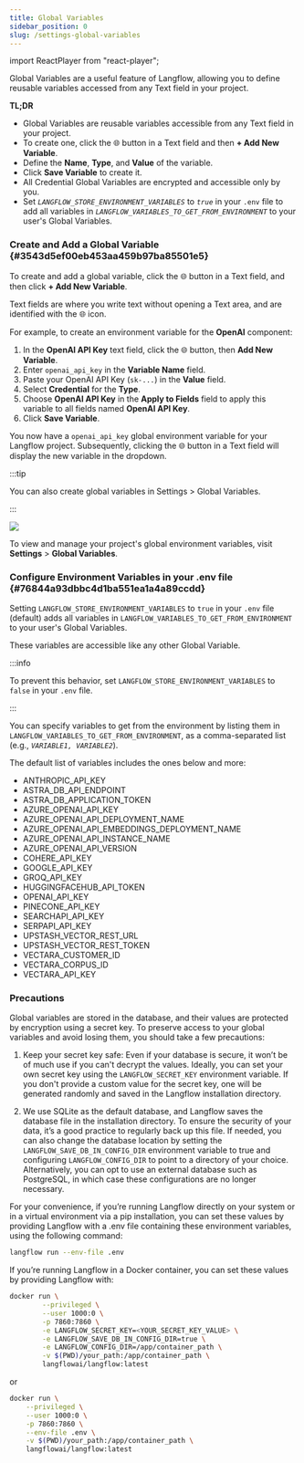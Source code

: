 ```yaml
---
title: Global Variables
sidebar_position: 0
slug: /settings-global-variables
---
```


import ReactPlayer from "react-player";






Global Variables are a useful feature of Langflow, allowing you to define reusable variables accessed from any Text field in your project.


**TL;DR**

- Global Variables are reusable variables accessible from any Text field in your project.
- To create one, click the 🌐 button in a Text field and then **+ Add New Variable**.
- Define the **Name**, **Type**, and **Value** of the variable.
- Click **Save Variable** to create it.
- All Credential Global Variables are encrypted and accessible only by you.
- Set _`LANGFLOW_STORE_ENVIRONMENT_VARIABLES`_ to _`true`_ in your `.env` file to add all variables in _`LANGFLOW_VARIABLES_TO_GET_FROM_ENVIRONMENT`_ to your user's Global Variables.

### Create and Add a Global Variable {#3543d5ef00eb453aa459b97ba85501e5}


To create and add a global variable, click the 🌐 button in a Text field, and then click **+ Add New Variable**.


Text fields are where you write text without opening a Text area, and are identified with the 🌐 icon.


For example, to create an environment variable for the **OpenAI** component:

1. In the **OpenAI API Key** text field, click the 🌐 button, then **Add New Variable**.
2. Enter `openai_api_key` in the **Variable Name** field.
3. Paste your OpenAI API Key (`sk-...`) in the **Value** field.
4. Select **Credential** for the **Type**.
5. Choose **OpenAI API Key** in the **Apply to Fields** field to apply this variable to all fields named **OpenAI API Key**.
6. Click **Save Variable**.

You now have a `openai_api_key` global environment variable for your Langflow project.
Subsequently, clicking the 🌐 button in a Text field will display the new variable in the dropdown.


:::tip

You can also create global variables in Settings &gt; Global Variables.

:::




![](./418277339.png)


To view and manage your project's global environment variables, visit **Settings** &gt; **Global Variables**.


### Configure Environment Variables in your .env file {#76844a93dbbc4d1ba551ea1a4a89ccdd}


Setting `LANGFLOW_STORE_ENVIRONMENT_VARIABLES` to `true` in your `.env` file (default) adds all variables in `LANGFLOW_VARIABLES_TO_GET_FROM_ENVIRONMENT` to your user's Global Variables.


These variables are accessible like any other Global Variable.


:::info

To prevent this behavior, set `LANGFLOW_STORE_ENVIRONMENT_VARIABLES` to `false` in your `.env` file.

:::




You can specify variables to get from the environment by listing them in `LANGFLOW_VARIABLES_TO_GET_FROM_ENVIRONMENT`, as a comma-separated list (e.g., _`VARIABLE1, VARIABLE2`_).


The default list of variables includes the ones below and more:

- ANTHROPIC_API_KEY
- ASTRA_DB_API_ENDPOINT
- ASTRA_DB_APPLICATION_TOKEN
- AZURE_OPENAI_API_KEY
- AZURE_OPENAI_API_DEPLOYMENT_NAME
- AZURE_OPENAI_API_EMBEDDINGS_DEPLOYMENT_NAME
- AZURE_OPENAI_API_INSTANCE_NAME
- AZURE_OPENAI_API_VERSION
- COHERE_API_KEY
- GOOGLE_API_KEY
- GROQ_API_KEY
- HUGGINGFACEHUB_API_TOKEN
- OPENAI_API_KEY
- PINECONE_API_KEY
- SEARCHAPI_API_KEY
- SERPAPI_API_KEY
- UPSTASH_VECTOR_REST_URL
- UPSTASH_VECTOR_REST_TOKEN
- VECTARA_CUSTOMER_ID
- VECTARA_CORPUS_ID
- VECTARA_API_KEY

<ReactPlayer controls url="https://youtu.be/RedPOCsYNAM" />


### Precautions

Global variables are stored in the database, and their values are protected by encryption using a secret
key. To preserve access to your global variables and avoid losing them, you should take a few precautions:

1. Keep your secret key safe: Even if your database is secure, it won’t be of much use if you can't decrypt
the values. Ideally, you can set your own secret key using the `LANGFLOW_SECRET_KEY` environment variable. If
you don't provide a custom value for the secret key, one will be generated randomly and saved in the Langflow
installation directory.

2. We use SQLite as the default database, and Langflow saves the database file in the installation directory.
To ensure the security of your data, it’s a good practice to regularly back up this file. If needed, you can
also change the database location by setting the `LANGFLOW_SAVE_DB_IN_CONFIG_DIR` environment variable to true
and configuring `LANGFLOW_CONFIG_DIR` to point to a directory of your choice. Alternatively, you can opt to use
an external database such as PostgreSQL, in which case these configurations are no longer necessary.

For your convenience, if you’re running Langflow directly on your system or in a virtual environment
via a pip installation, you can set these values by providing Langflow with a .env file containing these
environment variables, using the following command:

```bash
langflow run --env-file .env
```

If you’re running Langflow in a Docker container, you can set these values by providing Langflow with:

```bash
docker run \
        --privileged \
        --user 1000:0 \
        -p 7860:7860 \
        -e LANGFLOW_SECRET_KEY=<YOUR_SECRET_KEY_VALUE> \
        -e LANGFLOW_SAVE_DB_IN_CONFIG_DIR=true \
        -e LANGFLOW_CONFIG_DIR=/app/container_path \
        -v $(PWD)/your_path:/app/container_path \
        langflowai/langflow:latest
```

or

```bash
docker run \
	--privileged \
	--user 1000:0 \
	-p 7860:7860 \
	--env-file .env \
	-v $(PWD)/your_path:/app/container_path \
    langflowai/langflow:latest
```
